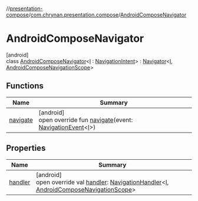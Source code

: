 //[presentation-compose](../../../index.md)/[com.chrynan.presentation.compose](../index.md)/[AndroidComposeNavigator](index.md)

# AndroidComposeNavigator

[android]\
class [AndroidComposeNavigator](index.md)&lt;[I](index.md) : [NavigationIntent](../../../../presentation-core/presentation-core/com.chrynan.presentation/-navigation-intent/index.md)&gt; : [Navigator](../../../../presentation-core/presentation-core/com.chrynan.presentation/-navigator/index.md)&lt;[I](index.md), [AndroidComposeNavigationScope](../-android-compose-navigation-scope/index.md)&gt;

## Functions

| Name | Summary |
|---|---|
| [navigate](navigate.md) | [android]<br>open override fun [navigate](navigate.md)(event: [NavigationEvent](../../../../presentation-core/presentation-core/com.chrynan.presentation/-navigation-event/index.md)&lt;[I](index.md)&gt;) |

## Properties

| Name | Summary |
|---|---|
| [handler](handler.md) | [android]<br>open override val [handler](handler.md): [NavigationHandler](../../../../presentation-core/presentation-core/com.chrynan.presentation/-navigation-handler/index.md)&lt;[I](index.md), [AndroidComposeNavigationScope](../-android-compose-navigation-scope/index.md)&gt; |
